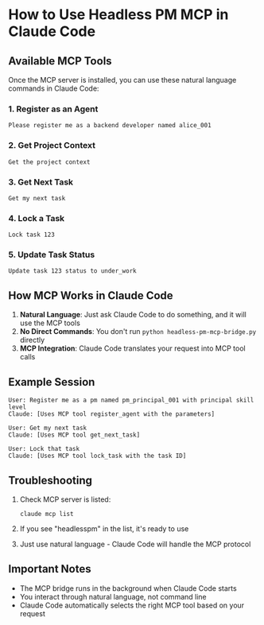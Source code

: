 # How to Use Headless PM MCP in Claude Code

## Available MCP Tools

Once the MCP server is installed, you can use these natural language commands in Claude Code:

### 1. Register as an Agent
```
Please register me as a backend developer named alice_001
```

### 2. Get Project Context
```
Get the project context
```

### 3. Get Next Task
```
Get my next task
```

### 4. Lock a Task
```
Lock task 123
```

### 5. Update Task Status
```
Update task 123 status to under_work
```

## How MCP Works in Claude Code

1. **Natural Language**: Just ask Claude Code to do something, and it will use the MCP tools
2. **No Direct Commands**: You don't run `python headless-pm-mcp-bridge.py` directly
3. **MCP Integration**: Claude Code translates your request into MCP tool calls

## Example Session

```
User: Register me as a pm named pm_principal_001 with principal skill level
Claude: [Uses MCP tool register_agent with the parameters]

User: Get my next task
Claude: [Uses MCP tool get_next_task]

User: Lock that task
Claude: [Uses MCP tool lock_task with the task ID]
```

## Troubleshooting

1. Check MCP server is listed:
   ```
   claude mcp list
   ```

2. If you see "headlesspm" in the list, it's ready to use

3. Just use natural language - Claude Code will handle the MCP protocol

## Important Notes

- The MCP bridge runs in the background when Claude Code starts
- You interact through natural language, not command line
- Claude Code automatically selects the right MCP tool based on your request